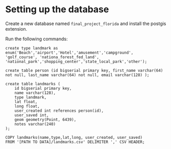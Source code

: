 # Setting up the database #

Create a new database named `final_project_florida` and install the postgis extension. 

Run the following commands: 

`create type landmark as enum('Beach','airport','Hotel','amusement','campground', 'golf_course', 'nationa_forest_fed_land', 'national_park','shopping_center','state_local_park','other');`


`create table person (id bigserial primary key, first_name varchar(64) not null, last_name varchar(64) not null, email varchar(128) );`

```
create table landmarks (
	id bigserial primary key,
	name varchar(128),
	type landmark,
	lat float,
	long float,
	user_created int references person(id),
	user_saved int,
	geom geometry(Point, 6439),
	notes varchar(240)
);
```

```
COPY landmarks(name,type,lat,long, user_created, user_saved)
FROM '[PATH TO DATA]/landmarks.csv' DELIMITER ',' CSV HEADER; 
```

